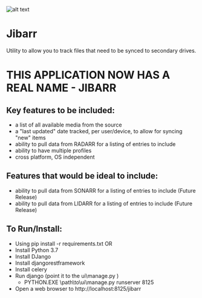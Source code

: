 ![alt text](https://github.com/ExtensiveJS/MediaFileSync/blob/master/ui/jibarr/static/jibarr/images/Jibarr_Title_Logo.png?raw=true "Jibarr")
# Jibarr

Utility to allow you to track files that need to be synced to secondary drives. 

# THIS APPLICATION NOW HAS A REAL NAME - JIBARR

## Key features to be included:
* a list of all available media from the source
* a "last updated" date tracked, per user/device, to allow for syncing "new" items
* ability to pull data from RADARR for a listing of entries to include
* ability to have multiple profiles
* cross platform, OS independent

## Features that would be ideal to include:
* ability to pull data from SONARR for a listing of entries to include (Future Release)
* ability to pull data from LIDARR for a listing of entries to include (Future Release)

## To Run/Install:
* Using pip install -r requirements.txt OR
* Install Python 3.7
* Install DJango
* Install djangorestframework
* Install celery
* Run django (point it to the ui\manage.py )
    * PYTHON.EXE \path\to\ui\manage.py runserver 8125
* Open a web browser to http://localhost:8125/jibarr


